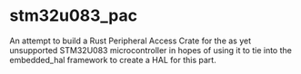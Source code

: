 # stm32u083_pac
An attempt to build a Rust Peripheral Access Crate for the as yet unsupported STM32U083 microcontroller in hopes of using it to tie into the embedded_hal framework to create a HAL for this part.
